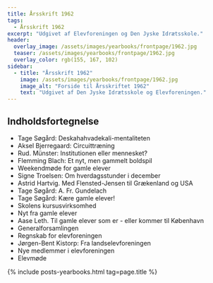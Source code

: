 ```yaml
---
title: Årsskrift 1962
tags:
  - Årsskrift 1962
excerpt: "Udgivet af Elevforeningen og Den Jyske Idrætsskole."
header:
  overlay_image: /assets/images/yearbooks/frontpage/1962.jpg
  teaser: /assets/images/yearbooks/frontpage/1962.jpg
  overlay_color: rgb(155, 167, 102)
sidebar:
  - title: "Årsskrift 1962"
    image: /assets/images/yearbooks/frontpage/1962.jpg
    image_alt: "Forside til Årsskriftet 1962"
    text: "Udgivet af Den Jyske Idrætsskole og Elevforeningen."
---
```


## Indholdsfortegnelse

- Tage Søgård: Deskahahvadekali-mentaliteten
- Aksel Bjerregaard: Circuittræning
- Rud. Münster: Institutionen eller mennesket?
- Flemming Blach: Et nyt, men gammelt boldspil
- Weekendmøde for gamle elever
- Signe Troelsen: Om hverdagsstunder i december
- Astrid Hartvig. Med Flensted-Jensen til Grækenland og USA
- Tage Søgård: A. Fr. Gundelach
- Tage Søgård: Kære gamle elever!
- Skolens kursusvirksomhed
- Nyt fra gamle elever
- Aase Leth. Til gamle elever som er - eller kommer til København
- Generalforsamlingen
- Regnskab for elevforeningen
- Jørgen-Bent Kistorp: Fra landselevforeningen
- Nye medlemmer i elevforeningen
- Elevmøde

{% include posts-yearbooks.html tag=page.title %}
